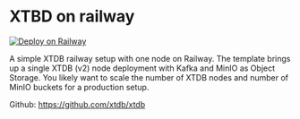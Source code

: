 # XTBD on railway

[![Deploy on Railway](https://railway.com/button.svg)](https://railway.com/template/i-rqKj?referralCode=U4HniC)

A simple XTDB railway setup with one node on Railway. The template brings up a single XTDB (v2) node deployment with Kafka and MinIO as Object Storage. You likely want to scale the number of XTDB nodes and number of MinIO buckets for a production setup.

Github: https://github.com/xtdb/xtdb
